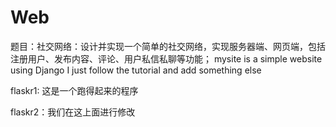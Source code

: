 # Web
题目：社交网络：设计并实现一个简单的社交网络，实现服务器端、网页端，包括注册用户、发布内容、评论、用户私信私聊等功能；
mysite is a simple website using Django
I just follow the tutorial and add something else





flaskr1: 这是一个跑得起来的程序

flaskr2：我们在这上面进行修改